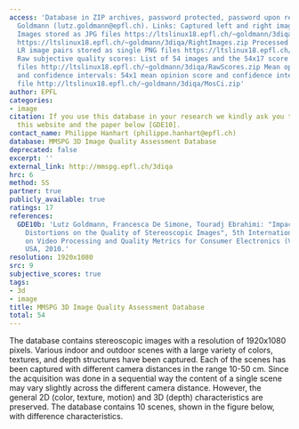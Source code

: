 ```yaml
---
access: 'Database in ZIP archives, password protected, password upon request Lutz
  Goldmann (lutz.goldmann@epfl.ch). Links: Captured left and right images: Individual
  Images stored as JPG files https://ltslinux18.epfl.ch/~goldmann/3diqa/LeftImages.zip
  https://ltslinux18.epfl.ch/~goldmann/3diqa/RightImages.zip Processed stereo images:
  LR image pairs stored as single PNG files https://ltslinux18.epfl.ch/~goldmann/3diqa/ProcessedImages.zip
  Raw subjective quality scores: List of 54 images and the 54x17 score matrix as CSV
  files http://ltslinux18.epfl.ch/~goldmann/3diqa/RawScores.zip Mean opinion scores
  and confidence intervals: 54x1 mean opinion score and confidence intervals as CSV
  file http://ltslinux18.epfl.ch/~goldmann/3diqa/MosCi.zip'
author: EPFL
categories:
- image
citation: If you use this database in your research we kindly ask you to reference
  this website and the paper below [GDE10].
contact_name: Philippe Hanhart (philippe.hanhart@epfl.ch)
database: MMSPG 3D Image Quality Assessment Database
deprecated: false
excerpt: ''
external_link: http://mmspg.epfl.ch/3diqa
hrc: 6
method: SS
partner: true
publicly_available: true
ratings: 17
references:
  GDE10b: 'Lutz Goldmann, Francesca De Simone, Touradj Ebrahimi: "Impact of Acquisition
    Distortions on the Quality of Stereoscopic Images", 5th International Workshop
    on Video Processing and Quality Metrics for Consumer Electronics (VPQM), Scottsdale,
    USA, 2010.'
resolution: 1920x1080
src: 9
subjective_scores: true
tags:
- 3d
- image
title: MMSPG 3D Image Quality Assessment Database
total: 54
---
```


The database contains stereoscopic images with a resolution of 1920x1080 pixels. Various indoor and outdoor scenes with a large variety of colors, textures, and depth structures have been captured. Each of the scenes has been captured with different camera distances in the range 10-50 cm. Since the acquisition was done in a sequential way the content of a single scene may vary slightly across the different camera distance. However, the general 2D (color, texture, motion) and 3D (depth) characteristics are preserved. The database contains 10 scenes, shown in the figure below, with difference characteristics.